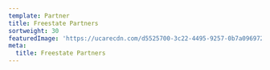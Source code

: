 ```yaml
---
template: Partner
title: Freestate Partners
sortweight: 30
featuredImage: 'https://ucarecdn.com/d5525700-3c22-4495-9257-0b7a09697226/'
meta:
  title: Freestate Partners
---
```


